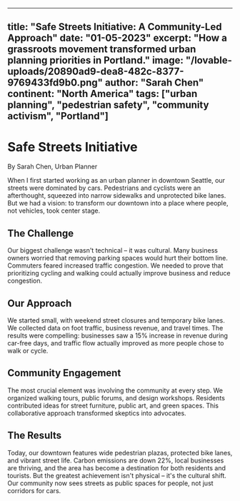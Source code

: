 
---
title: "Safe Streets Initiative: A Community-Led Approach"
date: "01-05-2023"
excerpt: "How a grassroots movement transformed urban planning priorities in Portland."
image: "/lovable-uploads/20890ad9-dea8-482c-8377-9769433fd9b0.png"
author: "Sarah Chen"
continent: "North America"
tags: ["urban planning", "pedestrian safety", "community activism", "Portland"]
---

# Safe Streets Initiative

By Sarah Chen, Urban Planner

When I first started working as an urban planner in downtown Seattle, our streets were dominated by cars. Pedestrians and cyclists were an afterthought, squeezed into narrow sidewalks and unprotected bike lanes. But we had a vision: to transform our downtown into a place where people, not vehicles, took center stage.

## The Challenge

Our biggest challenge wasn't technical – it was cultural. Many business owners worried that removing parking spaces would hurt their bottom line. Commuters feared increased traffic congestion. We needed to prove that prioritizing cycling and walking could actually improve business and reduce congestion.

## Our Approach

We started small, with weekend street closures and temporary bike lanes. We collected data on foot traffic, business revenue, and travel times. The results were compelling: businesses saw a 15% increase in revenue during car-free days, and traffic flow actually improved as more people chose to walk or cycle.

## Community Engagement

The most crucial element was involving the community at every step. We organized walking tours, public forums, and design workshops. Residents contributed ideas for street furniture, public art, and green spaces. This collaborative approach transformed skeptics into advocates.

## The Results

Today, our downtown features wide pedestrian plazas, protected bike lanes, and vibrant street life. Carbon emissions are down 22%, local businesses are thriving, and the area has become a destination for both residents and tourists. But the greatest achievement isn't physical – it's the cultural shift. Our community now sees streets as public spaces for people, not just corridors for cars.
